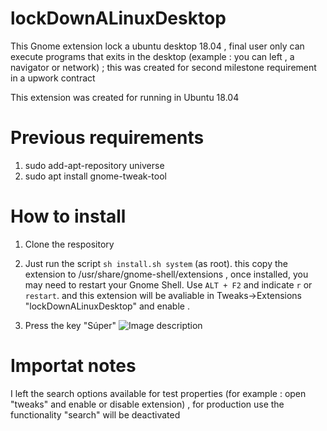 # lockDownALinuxDesktop

This Gnome extension lock a ubuntu desktop 18.04 , final user only can execute programs  that exits in the
desktop (example : you can left , a navigator or network) ; this was created for second milestone requirement in a upwork contract

This extension was created for running in Ubuntu 18.04

# Previous requirements
1) sudo add-apt-repository universe
2) sudo apt install gnome-tweak-tool


# How to install
1) Clone the respository 

2) Just run the script `sh install.sh system` (as root). this copy the extension to /usr/share/gnome-shell/extensions , once installed, you may need to restart your Gnome Shell. Use `ALT + F2` and indicate `r` or `restart`. and this extension will be avaliable in Tweaks->Extensions "lockDownALinuxDesktop" and enable .

3) Press the key "Súper" ![Image description](https://sleewee.com/wp-content/uploads/2019/01/windows-key-standard-location.png)

# Importat notes
I left the search options available for test properties (for example : open "tweaks" and enable or disable extension) , for production use the functionality "search" will be deactivated